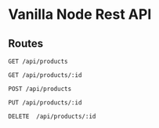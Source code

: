 # Vanilla Node Rest API

## Routes

```
GET /api/products
```

```
GET /api/products/:id
```

```
POST /api/products
```

```
PUT /api/products/:id
```

```
DELETE  /api/products/:id
```
